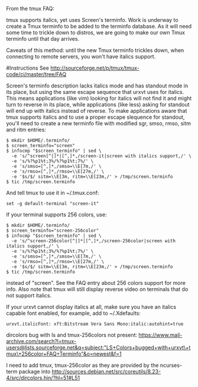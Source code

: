 From the tmux FAQ:

tmux supports italics, yet uses Screen's terminfo. Work is underway to create a
Tmux terminfo to be added to the terminfo database. As it will need some time
to trickle down to distros, we are going to make our own Tmux terminfo until
that day arrives.

Caveats of this method: until the new Tmux terminfo trickles down, when
connecting to remote servers, you won't have italics support.

#Instructions
See http://sourceforge.net/p/tmux/tmux-code/ci/master/tree/FAQ

Screen's terminfo description lacks italics mode and has standout mode in its
place, but using the same escape sequence that urxvt uses for italics. This
means applications (like vim) looking for italics will not find it and might
turn to reverse in its place, while applications (like less) asking for
standout will end up with italics instead of reverse. To make applications
aware that tmux supports italics and to use a proper escape slequence for
standout, you'll need to create a new terminfo file with modified sgr, smso,
rmso, sitm and ritm entries:

	$ mkdir $HOME/.terminfo/
	$ screen_terminfo="screen"
	$ infocmp "$screen_terminfo" | sed \
	  -e 's/^screen[^|]*|[^,]*,/screen-it|screen with italics support,/' \
	  -e 's/%?%p1%t;3%/%?%p1%t;7%/' \
	  -e 's/smso=[^,]*,/smso=\\E[7m,/' \
	  -e 's/rmso=[^,]*,/rmso=\\E[27m,/' \
	  -e '$s/$/ sitm=\\E[3m, ritm=\\E[23m,/' > /tmp/screen.terminfo
	$ tic /tmp/screen.terminfo

And tell tmux to use it in ~/.tmux.conf:

	set -g default-terminal "screen-it"

If your terminal supports 256 colors, use:

	$ mkdir $HOME/.terminfo/
	$ screen_terminfo="screen-256color"
	$ infocmp "$screen_terminfo" | sed \
	  -e 's/^screen-256color[^|]*|[^,]*,/screen-256color|screen with italics support,/' \
	  -e 's/%?%p1%t;3%/%?%p1%t;7%/' \
	  -e 's/smso=[^,]*,/smso=\\E[7m,/' \
	  -e 's/rmso=[^,]*,/rmso=\\E[27m,/' \
	  -e '$s/$/ sitm=\\E[3m, ritm=\\E[23m,/' > /tmp/screen.terminfo
	$ tic /tmp/screen.terminfo

instead of "screen". See the FAQ entry about 256 colors support for more info.
Also note that tmux will still display reverse video on terminals that do not
support italics.

If your urxvt cannot display italics at all, make sure you have an italics
capable font enabled, for example, add to ~/.Xdefaults:

	urxvt.italicFont: xft:Bitstream Vera Sans Mono:italic:autohint=true

dircolors bug with ls and tmux-256colors not present:
https://www.mail-archive.com/search?l=tmux-users@lists.sourceforge.net&q=subject:"LS+Colors+bugged+with+urxvt\+tmux\+256color+FAQ+Terminfo"&o=newest&f=1


I need to add tmux, tmux-256color as they are provided by the ncurses-term package 
into http://sources.debian.net/src/coreutils/8.23-4/src/dircolors.hin/?hl=51#L51

